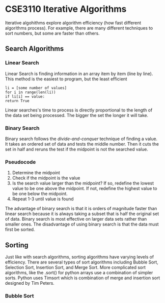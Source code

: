 # CSE3110 Iterative Algorithms

Iterative algohithms explore algorithm efficiency (how fast different
algorithms process). For example, there are many different techniques to sort numbers, but some are faster than others.

## Search Algorithms

### Linear Search
Linear Search is finding information in an array item by item (line by line). This method is the easiest to program, but the least efficient
```
li = [some number of values]
for i in range(len(li))
if li[i] == value:
return True
``` 
Linear searches's time to process is directly proportional to the length of the data set being processed.  The bigger the set the longer it will take.

### Binary Search

Binary search follows the _divide-and-conquer_ technique of finding a value.  It takes an ordered set of data and tests the middle number.  Then it cuts the set in half and reruns the test if the midpoint is not the searched value.

### Pseudocode
1. Determine the midpoint
2. Check if the midpoint is the value
3. Is the search value larger than the midpoint? If so, redefine the lowest value to be one above the midpoint.  If not, redefine the highest value to be one below the midpoint.
4. Repeat 1-3 until value is found

The advantage of binary search is that it is orders of magnitude faster than linear search because it is always taking a subset that is half the original set of data.  Binary search is most effective on larger data sets rather than smaller ones.  The disadvantage of using binary search is that the data must first be sorted.

## Sorting

Just like with search algorithms, sorting algorithms have varying levels of efficiency.  There are several types of sort algorithms including Bubble Sort, Selection Sort, Insertion Sort, and Merge Sort.  More complicated sort algorithms, like the .sort() for python arrays use a combination of simpler sorts.  Python uses Timsort which is combination of merge and insertion sort designed by Tim Peters.

### Bubble Sort